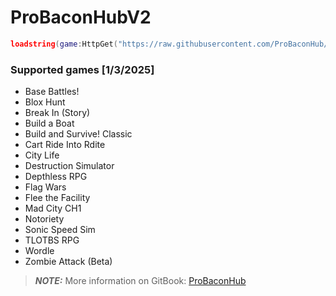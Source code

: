 # ProBaconHubV2
```lua
loadstring(game:HttpGet("https://raw.githubusercontent.com/ProBaconHub/ProBaconHubV2/refs/heads/main/LOADER.lua"))()
```

### Supported games [1/3/2025]
- Base Battles!
- Blox Hunt
- Break In (Story)
- Build a Boat
- Build and Survive! Classic
- Cart Ride Into Rdite
- City Life
- Destruction Simulator
- Depthless RPG
- Flag Wars
- Flee the Facility
- Mad City CH1
- Notoriety
- Sonic Speed Sim
- TLOTBS RPG
- Wordle
- Zombie Attack (Beta)
> **_NOTE:_**  More information on GitBook: [ProBaconHub](https://probacon-hub.gitbook.io/probaconhub)
